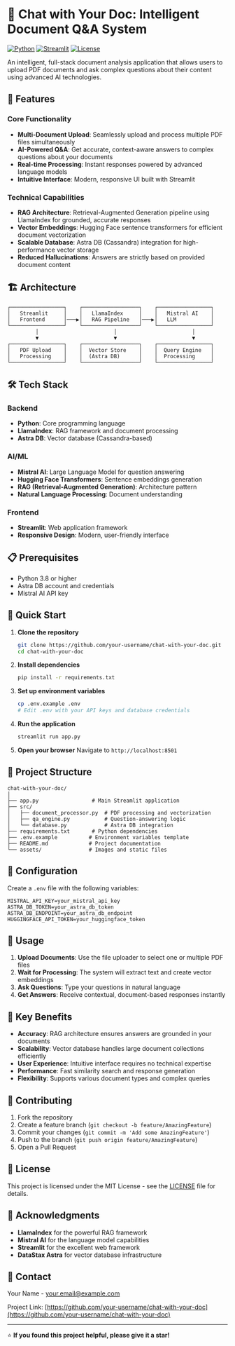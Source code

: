 # 📄 Chat with Your Doc: Intelligent Document Q&A System

[![Python](https://img.shields.io/badge/Python-3.8+-blue.svg)](https://python.org)
[![Streamlit](https://img.shields.io/badge/Streamlit-1.28+-red.svg)](https://streamlit.io)
[![License](https://img.shields.io/badge/License-MIT-green.svg)](LICENSE)

An intelligent, full-stack document analysis application that allows users to upload PDF documents and ask complex questions about their content using advanced AI technologies.

## 🚀 Features

### Core Functionality
- **Multi-Document Upload**: Seamlessly upload and process multiple PDF files simultaneously
- **AI-Powered Q&A**: Get accurate, context-aware answers to complex questions about your documents
- **Real-time Processing**: Instant responses powered by advanced language models
- **Intuitive Interface**: Modern, responsive UI built with Streamlit

### Technical Capabilities
- **RAG Architecture**: Retrieval-Augmented Generation pipeline using LlamaIndex for grounded, accurate responses
- **Vector Embeddings**: Hugging Face sentence transformers for efficient document vectorization
- **Scalable Database**: Astra DB (Cassandra) integration for high-performance vector storage
- **Reduced Hallucinations**: Answers are strictly based on provided document content

## 🏗️ Architecture

```
┌─────────────────┐    ┌──────────────────┐    ┌─────────────────┐
│   Streamlit     │    │   LlamaIndex     │    │   Mistral AI    │
│   Frontend      │───▶│   RAG Pipeline   │───▶│   LLM           │
└─────────────────┘    └──────────────────┘    └─────────────────┘
         │                        │                        │
         ▼                        ▼                        ▼
┌─────────────────┐    ┌──────────────────┐    ┌─────────────────┐
│   PDF Upload    │    │  Vector Store    │    │  Query Engine   │
│   Processing    │    │  (Astra DB)      │    │  Processing     │
└─────────────────┘    └──────────────────┘    └─────────────────┘
```

## 🛠️ Tech Stack

### Backend
- **Python**: Core programming language
- **LlamaIndex**: RAG framework and document processing
- **Astra DB**: Vector database (Cassandra-based)

### AI/ML
- **Mistral AI**: Large Language Model for question answering
- **Hugging Face Transformers**: Sentence embeddings generation
- **RAG (Retrieval-Augmented Generation)**: Architecture pattern
- **Natural Language Processing**: Document understanding

### Frontend
- **Streamlit**: Web application framework
- **Responsive Design**: Modern, user-friendly interface

## 📋 Prerequisites

- Python 3.8 or higher
- Astra DB account and credentials
- Mistral AI API key

## 🚀 Quick Start

1. **Clone the repository**
   ```bash
   git clone https://github.com/your-username/chat-with-your-doc.git
   cd chat-with-your-doc
   ```

2. **Install dependencies**
   ```bash
   pip install -r requirements.txt
   ```

3. **Set up environment variables**
   ```bash
   cp .env.example .env
   # Edit .env with your API keys and database credentials
   ```

4. **Run the application**
   ```bash
   streamlit run app.py
   ```

5. **Open your browser**
   Navigate to `http://localhost:8501`

## 📁 Project Structure

```
chat-with-your-doc/
│
├── app.py                 # Main Streamlit application
├── src/
│   ├── document_processor.py  # PDF processing and vectorization
│   ├── qa_engine.py           # Question-answering logic
│   └── database.py            # Astra DB integration
├── requirements.txt       # Python dependencies
├── .env.example          # Environment variables template
├── README.md             # Project documentation
└── assets/               # Images and static files
```

## 🔧 Configuration

Create a `.env` file with the following variables:

```env
MISTRAL_API_KEY=your_mistral_api_key
ASTRA_DB_TOKEN=your_astra_db_token
ASTRA_DB_ENDPOINT=your_astra_db_endpoint
HUGGINGFACE_API_TOKEN=your_huggingface_token
```

## 📖 Usage

1. **Upload Documents**: Use the file uploader to select one or multiple PDF files
2. **Wait for Processing**: The system will extract text and create vector embeddings
3. **Ask Questions**: Type your questions in natural language
4. **Get Answers**: Receive contextual, document-based responses instantly

## 🎯 Key Benefits

- **Accuracy**: RAG architecture ensures answers are grounded in your documents
- **Scalability**: Vector database handles large document collections efficiently  
- **User Experience**: Intuitive interface requires no technical expertise
- **Performance**: Fast similarity search and response generation
- **Flexibility**: Supports various document types and complex queries

## 🤝 Contributing

1. Fork the repository
2. Create a feature branch (`git checkout -b feature/AmazingFeature`)
3. Commit your changes (`git commit -m 'Add some AmazingFeature'`)
4. Push to the branch (`git push origin feature/AmazingFeature`)
5. Open a Pull Request

## 📄 License

This project is licensed under the MIT License - see the [LICENSE](LICENSE) file for details.

## 🙏 Acknowledgments

- **LlamaIndex** for the powerful RAG framework
- **Mistral AI** for the language model capabilities
- **Streamlit** for the excellent web framework
- **DataStax Astra** for vector database infrastructure

## 📧 Contact

Your Name - [your.email@example.com](mailto:your.email@example.com)

Project Link: [https://github.com/your-username/chat-with-your-doc](https://github.com/your-username/chat-with-your-doc)

---

⭐ **If you found this project helpful, please give it a star!**